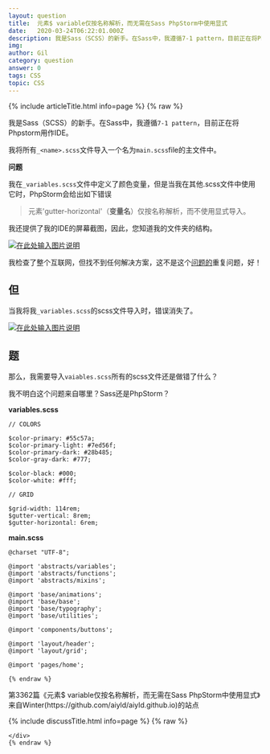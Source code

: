 ```yaml
---
layout: question
title:  元素$ variable仅按名称解析，而无需在Sass PhpStorm中使用显式
date:   2020-03-24T06:22:01.000Z
description: 我是Sass（SCSS）的新手。在Sass中，我遵循7-1 pattern，目前正在将Phpstorm用作IDE。我将所有_<name>.scss文件...
img: 
author: Gil
category: question
answer: 0
tags: CSS
topic: CSS
---
```

<div class="article-root">
  <div class="article">
    {% include articleTitle.html info=page %}
    {% raw %}
    <div class="article-content"><p><font style="vertical-align: inherit;"><font style="vertical-align: inherit;">我是Sass（SCSS）的新手。</font><font style="vertical-align: inherit;">在Sass中，我遵循</font></font><code>7-1 pattern</code><font style="vertical-align: inherit;"><font style="vertical-align: inherit;">，目前正在将Phpstorm用作IDE。</font></font></p>

<p><font style="vertical-align: inherit;"><font style="vertical-align: inherit;">我将所有</font></font><code>_&lt;name&gt;.scss</code><font style="vertical-align: inherit;"><font style="vertical-align: inherit;">文件</font><font style="vertical-align: inherit;">导入</font><font style="vertical-align: inherit;">一个名为</font></font><code>main.scss</code><font style="vertical-align: inherit;"><font style="vertical-align: inherit;">file的</font><font style="vertical-align: inherit;">主</font><font style="vertical-align: inherit;">文件中。</font></font></p>

<p><strong><font style="vertical-align: inherit;"><font style="vertical-align: inherit;">问题</font></font></strong></p>

<p><font style="vertical-align: inherit;"><font style="vertical-align: inherit;">我在</font></font><code>_variables.scss</code><font style="vertical-align: inherit;"><font style="vertical-align: inherit;">文件中</font><font style="vertical-align: inherit;">定义了颜色变量，</font><font style="vertical-align: inherit;">但是当我在其他.scss文件中使用它时，PhpStorm会给出如下错误</font></font></p>

<blockquote>
  <p><font style="vertical-align: inherit;"><font style="vertical-align: inherit;">元素'gutter-horizo​​ntal'（</font></font><strong><font style="vertical-align: inherit;"><font style="vertical-align: inherit;">变量名</font></font></strong><font style="vertical-align: inherit;"><font style="vertical-align: inherit;">）仅按名称解析，而不使用显式导入。</font></font></p>
</blockquote>

<p><font style="vertical-align: inherit;"><font style="vertical-align: inherit;">我还提供了我的IDE的屏幕截图，因此，您知道我的文件夹的结构。</font></font></p>

<p><a href="https://www.samyoc.com//uploads/users/24014/images/thumbnails/1585030794333.png" data-src="https://www.samyoc.com//uploads/users/24014/images/1585030794333.png" rel="noreferrer"><img src="https://i.stack.imgur.com/CNApu.png" alt="在此处输入图片说明"></a></p>

<p><font style="vertical-align: inherit;"><font style="vertical-align: inherit;">我检查了整个互联网，但找不到任何解决方案，这不是这个</font></font><a href="https://stackoverflow.com/questions/44415965/importing-bootstrap-in-less-not-working-element-is-resolved-only-by-name"><font style="vertical-align: inherit;"><font style="vertical-align: inherit;">问题的</font></font></a><font style="vertical-align: inherit;"><font style="vertical-align: inherit;">重复问题，</font><font style="vertical-align: inherit;">好！</font></font></p>

<h2><font style="vertical-align: inherit;"><font style="vertical-align: inherit;">但</font></font></h2>

<p><font style="vertical-align: inherit;"><font style="vertical-align: inherit;">当我将我</font></font><code>_variables.scss</code><font style="vertical-align: inherit;"><font style="vertical-align: inherit;">的scss文件</font><font style="vertical-align: inherit;">导入时</font><font style="vertical-align: inherit;">，错误消失了。</font></font></p>

<p><a href="https://www.samyoc.com//uploads/users/24014/images/thumbnails/1585030794334.png" data-src="https://www.samyoc.com//uploads/users/24014/images/1585030794334.png" rel="noreferrer"><img src="https://i.stack.imgur.com/7WSJp.png" alt="在此处输入图片说明"></a></p>

<h2><font style="vertical-align: inherit;"><font style="vertical-align: inherit;">题</font></font></h2>

<p><font style="vertical-align: inherit;"><font style="vertical-align: inherit;">那么，我需要导入</font></font><code>vaiables.scss</code><font style="vertical-align: inherit;"><font style="vertical-align: inherit;">所有的scss文件还是做错了什么？</font></font></p>

<p><font style="vertical-align: inherit;"><font style="vertical-align: inherit;">我不明白这个问题来自哪里？</font><font style="vertical-align: inherit;">Sass还是PhpStorm？</font></font></p>

<p><strong><font style="vertical-align: inherit;"><font style="vertical-align: inherit;">variables.scss</font></font></strong></p>

<pre><code>// COLORS<font></font>
<font></font>
$color-primary: #55c57a;<font></font>
$color-primary-light: #7ed56f;<font></font>
$color-primary-dark: #28b485;<font></font>
$color-gray-dark: #777;<font></font>
<font></font>
$color-black: #000;<font></font>
$color-white: #fff;<font></font>
<font></font>
// GRID<font></font>
<font></font>
$grid-width: 114rem;<font></font>
$gutter-vertical: 8rem;<font></font>
$gutter-horizontal: 6rem;<font></font>
</code></pre>

<p><strong><font style="vertical-align: inherit;"><font style="vertical-align: inherit;">main.scss</font></font></strong></p>

<pre><code>@charset "UTF-8";<font></font>
<font></font>
@import 'abstracts/variables';<font></font>
@import 'abstracts/functions';<font></font>
@import 'abstracts/mixins';<font></font>
<font></font>
@import 'base/animations';<font></font>
@import 'base/base';<font></font>
@import 'base/typography';<font></font>
@import 'base/utilities';<font></font>
<font></font>
@import 'components/buttons';<font></font>
<font></font>
@import 'layout/header';<font></font>
@import 'layout/grid';<font></font>
<font></font>
@import 'pages/home';<font></font>
</code></pre></div>
    {% endraw %}
  </div>
  <p class="winter_mark">第3362篇《元素$ variable仅按名称解析，而无需在Sass PhpStorm中使用显式》来自Winter(https://github.com/aiyld/aiyld.github.io)的站点</p>
  <div class="discuss-wrapper">
    {% include discussTitle.html info=page %}
    {% raw %}
    <div class="discuss-list">
    
    </div>
    {% endraw %}
  </div>
<div>
